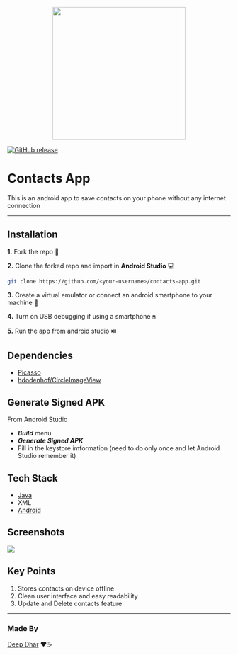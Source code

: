 <p align="center">
  <img width="300" height="300" src="https://user-images.githubusercontent.com/53803245/125454264-622edf88-a0e4-4551-b106-d2694c0aaa3f.png">
</p>

[![GitHub release](https://img.shields.io/badge/release-v1.0-blue)](https://github.com/deepdhar/contacts-app/releases/tag/v1.0) 

# Contacts App
This is an android app to save contacts on your phone without any internet connection

---

## Installation
**1.** Fork the repo :fork_and_knife:

**2.** Clone the forked repo and import in **Android Studio** 💻
````bash
git clone https://github.com/<your-username>/contacts-app.git
````

**3.** Create a virtual emulator or connect an android smartphone to your machine 📱

**4.** Turn on USB debugging if using a smartphone 🔛

**5.** Run the app from android studio ⏯️

## Dependencies
- [Picasso](https://github.com/square/picasso)
- [hdodenhof/CircleImageView](https://github.com/hdodenhof/CircleImageView)

## Generate Signed APK
From Android Studio
- ***Build*** menu
- ***Generate Signed APK***
- Fill in the keystore imformation (need to do only once and let Android Studio remember it)

## Tech Stack
- [Java](https://www.java.com/en/download/)
- XML
- [Android](https://developer.android.com/)

## Screenshots
<img src="https://user-images.githubusercontent.com/53803245/125573733-5ac0139d-92e5-49b9-a566-0f87db123247.jpg">

## Key Points
1. Stores contacts on device offline
2. Clean user interface and easy readability
3. Update and Delete contacts feature

---

### Made By
[Deep Dhar](https://github.com/deepdhar) ❤☕
